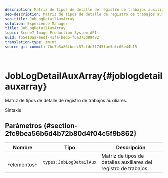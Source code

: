 ```yaml
---
description: Matriz de tipos de detalle de registro de trabajos auxiliares.
seo-description: Matriz de tipos de detalle de registro de trabajos auxiliares.
seo-title: JobLogDetailAuxArray
solution: Experience Manager
title: JobLogDetailAuxArray
topic: Scene7 Image Production System API
uuid: f55e10aa-eedf-41fa-bed5-f6a373d89482
translation-type: tm+mt
source-git-commit: 7bc7b3a86fbcdc57cfdc31745fae3afc06e44b15

---
```



# JobLogDetailAuxArray{#joblogdetailauxarray}

Matriz de tipos de detalle de registro de trabajos auxiliares.

Sintaxis

## Parámetros {#section-2fc9bea56b6d4b72b80d4f04c5f9b862}

| Nombre | Tipo | Descripción |
|---|---|---|
| ` *`elementos`*` | `types:JobLogDetailAux` | Matriz de tipos de detalles auxiliares del registro de trabajos. |

